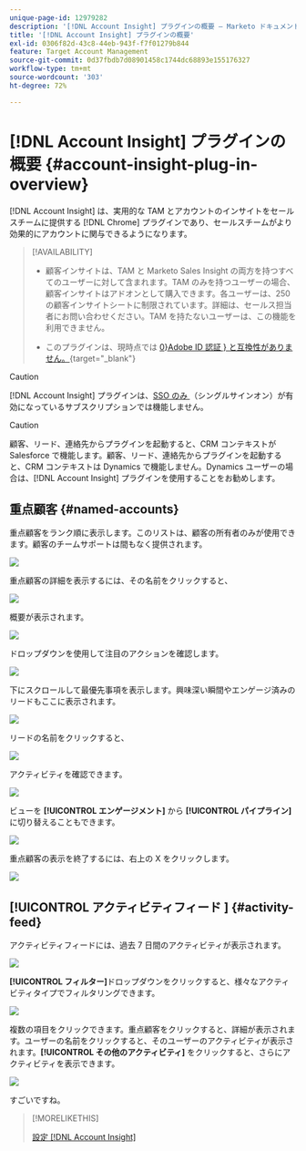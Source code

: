 ```yaml
---
unique-page-id: 12979282
description: '[!DNL Account Insight] プラグインの概要 – Marketo ドキュメント – 製品ドキュメント'
title: '[!DNL Account Insight] プラグインの概要'
exl-id: 0306f82d-43c8-44eb-943f-f7f01279b844
feature: Target Account Management
source-git-commit: 0d37fbdb7d08901458c1744dc68893e155176327
workflow-type: tm+mt
source-wordcount: '303'
ht-degree: 72%

---
```


# [!DNL Account Insight] プラグインの概要 {#account-insight-plug-in-overview}

[!DNL Account Insight] は、実用的な TAM とアカウントのインサイトをセールスチームに提供する [!DNL Chrome] プラグインであり、セールスチームがより効果的にアカウントに関与できるようになります。

>[!AVAILABILITY]
>
>* 顧客インサイトは、TAM と Marketo Sales Insight の両方を持つすべてのユーザーに対して含まれます。TAM のみを持つユーザーの場合、顧客インサイトはアドオンとして購入できます。各ユーザーは、250 の顧客インサイトシートに制限されています。詳細は、セールス担当者にお問い合わせください。TAM を持たないユーザーは、この機能を利用できません。
>
>* このプラグインは、現時点では [0&rbrace;Adobe ID 認証 &rbrace; と互換性がありません。](/help/marketo/product-docs/administration/marketo-with-adobe-identity/adobe-identity-management-overview.md){target="_blank"}

>[!CAUTION]
>
>[!DNL Account Insight] プラグインは、[SSO のみ &#x200B;](/help/marketo/product-docs/administration/additional-integrations/restrict-user-login-to-sso-only.md) （シングルサインオン）が有効になっているサブスクリプションでは機能しません。

>[!CAUTION]
>
>顧客、リード、連絡先からプラグインを起動すると、CRM コンテキストが Salesforce で機能します。顧客、リード、連絡先からプラグインを起動すると、CRM コンテキストは Dynamics で機能しません。Dynamics ユーザーの場合は、[!DNL Account Insight] プラグインを使用することをお勧めします。

## 重点顧客 {#named-accounts}

重点顧客をランク順に表示します。このリストは、顧客の所有者のみが使用できます。顧客のチームサポートは間もなく提供されます。

![](assets/na1.png)

重点顧客の詳細を表示するには、その名前をクリックすると、

![](assets/na3.png)

概要が表示されます。

![](assets/na4.png)

ドロップダウンを使用して注目のアクションを確認します。

![](assets/na5.png)

下にスクロールして最優先事項を表示します。興味深い瞬間やエンゲージ済みのリードもここに表示されます。

![](assets/na6.png)

リードの名前をクリックすると、

![](assets/na7.png)

アクティビティを確認できます。

![](assets/na8.png)

ビューを **[!UICONTROL エンゲージメント]** から **[!UICONTROL パイプライン]** に切り替えることもできます。

![](assets/na9.png)

重点顧客の表示を終了するには、右上の X をクリックします。

![](assets/na10.png)

## [!UICONTROL &#x200B; アクティビティフィード &#x200B;] {#activity-feed}

アクティビティフィードには、過去 7 日間のアクティビティが表示されます。

![](assets/af1.png)

**[!UICONTROL フィルター]**&#x200B;ドロップダウンをクリックすると、様々なアクティビティタイプでフィルタリングできます。

![](assets/af2.png)

複数の項目をクリックできます。重点顧客をクリックすると、詳細が表示されます。ユーザーの名前をクリックすると、そのユーザーのアクティビティが表示されます。**[!UICONTROL その他のアクティビティ]** をクリックすると、さらにアクティビティを表示できます。

![](assets/af3.png)

すごいですね。

>[!MORELIKETHIS]
>
>[設定 [!DNL Account Insight]](/help/marketo/product-docs/target-account-management/setup-tam/set-up-account-insight.md)
